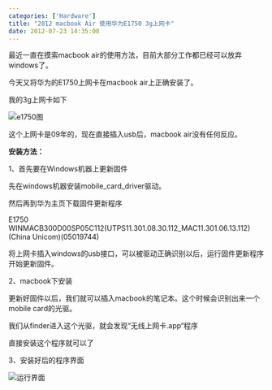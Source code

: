 ```yaml
---
categories: ['Hardware']
title: "2012 macbook Air 使用华为E1750 3g上网卡"
date: 2012-07-23 14:35:00
---
```

最近一直在摸索macbook air的使用方法，目前大部分工作都已经可以放弃windows了。

今天又将华为的E1750上网卡在macbook air上正确安装了。

我的3g上网卡如下

![e1750图](http://farm9.staticflickr.com/8390/8515414834_9758e77ab7_m.jpg)

这个上网卡是09年的，现在直接插入usb后，macbook air没有任何反应。

**安装方法：**

1、首先要在Windows机器上更新固件

先在windows机器安装mobile_card_driver驱动。

然后再到华为主页下载固件更新程序

E1750 WINMACB300D00SP05C112(UTPS11.301.08.30.112_MAC11.301.06.13.112)(China Unicom)(05019744)

将上网卡插入windows的usb接口，可以被驱动正确识别以后，运行固件更新程序开始更新固件。

2、macbook下安装

更新好固件以后，我们就可以插入macbook的笔记本。这个时候会识别出来一个mobile card的光驱。

我们从finder进入这个光驱，就会发现“无线上网卡.app“程序

直接安装这个程序就可以了

3、安装好后的程序界面

![运行界面](http://farm9.staticflickr.com/8507/8515417076_b7b7b101f4_z.jpg)

